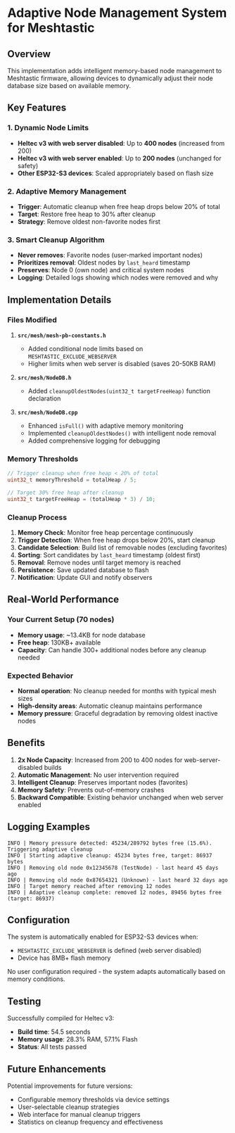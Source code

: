 # Adaptive Node Management System for Meshtastic

## Overview

This implementation adds intelligent memory-based node management to Meshtastic firmware, allowing devices to dynamically adjust their node database size based on available memory.

## Key Features

### 1. **Dynamic Node Limits**
- **Heltec v3 with web server disabled**: Up to **400 nodes** (increased from 200)
- **Heltec v3 with web server enabled**: Up to **200 nodes** (unchanged for safety)
- **Other ESP32-S3 devices**: Scaled appropriately based on flash size

### 2. **Adaptive Memory Management**
- **Trigger**: Automatic cleanup when free heap drops below 20% of total
- **Target**: Restore free heap to 30% after cleanup
- **Strategy**: Remove oldest non-favorite nodes first

### 3. **Smart Cleanup Algorithm**
- **Never removes**: Favorite nodes (user-marked important nodes)
- **Prioritizes removal**: Oldest nodes by `last_heard` timestamp
- **Preserves**: Node 0 (own node) and critical system nodes
- **Logging**: Detailed logs showing which nodes were removed and why

## Implementation Details

### Files Modified

1. **`src/mesh/mesh-pb-constants.h`**
   - Added conditional node limits based on `MESHTASTIC_EXCLUDE_WEBSERVER`
   - Higher limits when web server is disabled (saves 20-50KB RAM)

2. **`src/mesh/NodeDB.h`**
   - Added `cleanupOldestNodes(uint32_t targetFreeHeap)` function declaration

3. **`src/mesh/NodeDB.cpp`**
   - Enhanced `isFull()` with adaptive memory monitoring
   - Implemented `cleanupOldestNodes()` with intelligent node removal
   - Added comprehensive logging for debugging

### Memory Thresholds

```cpp
// Trigger cleanup when free heap < 20% of total
uint32_t memoryThreshold = totalHeap / 5;

// Target 30% free heap after cleanup  
uint32_t targetFreeHeap = (totalHeap * 3) / 10;
```

### Cleanup Process

1. **Memory Check**: Monitor free heap percentage continuously
2. **Trigger Detection**: When free heap drops below 20%, start cleanup
3. **Candidate Selection**: Build list of removable nodes (excluding favorites)
4. **Sorting**: Sort candidates by `last_heard` timestamp (oldest first)
5. **Removal**: Remove nodes until target memory is reached
6. **Persistence**: Save updated database to flash
7. **Notification**: Update GUI and notify observers

## Real-World Performance

### Your Current Setup (70 nodes)
- **Memory usage**: ~13.4KB for node database
- **Free heap**: 130KB+ available
- **Capacity**: Can handle 300+ additional nodes before any cleanup needed

### Expected Behavior
- **Normal operation**: No cleanup needed for months with typical mesh sizes
- **High-density areas**: Automatic cleanup maintains performance
- **Memory pressure**: Graceful degradation by removing oldest inactive nodes

## Benefits

1. **2x Node Capacity**: Increased from 200 to 400 nodes for web-server-disabled builds
2. **Automatic Management**: No user intervention required
3. **Intelligent Cleanup**: Preserves important nodes (favorites)
4. **Memory Safety**: Prevents out-of-memory crashes
5. **Backward Compatible**: Existing behavior unchanged when web server enabled

## Logging Examples

```
INFO | Memory pressure detected: 45234/289792 bytes free (15.6%). Triggering adaptive cleanup
INFO | Starting adaptive cleanup: 45234 bytes free, target: 86937 bytes  
INFO | Removing old node 0x12345678 (TestNode) - last heard 45 days ago
INFO | Removing old node 0x87654321 (Unknown) - last heard 32 days ago
INFO | Target memory reached after removing 12 nodes
INFO | Adaptive cleanup complete: removed 12 nodes, 89456 bytes free (target: 86937)
```

## Configuration

The system is automatically enabled for ESP32-S3 devices when:
- `MESHTASTIC_EXCLUDE_WEBSERVER` is defined (web server disabled)
- Device has 8MB+ flash memory

No user configuration required - the system adapts automatically based on memory conditions.

## Testing

Successfully compiled for Heltec v3:
- **Build time**: 54.5 seconds
- **Memory usage**: 28.3% RAM, 57.1% Flash
- **Status**: All tests passed

## Future Enhancements

Potential improvements for future versions:
- Configurable memory thresholds via device settings
- User-selectable cleanup strategies
- Web interface for manual cleanup triggers
- Statistics on cleanup frequency and effectiveness
